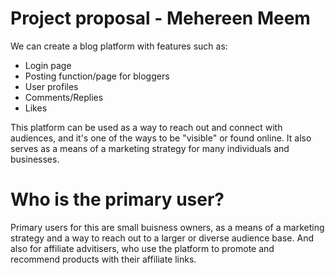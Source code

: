 # Project proposal - Mehereen Meem 

We can create a blog platform with features such as:

 * Login page
 * Posting function/page for bloggers
 * User profiles 
 * Comments/Replies 
 * Likes

This platform can be used as a way to reach out and connect with audiences, and it's one of the ways to be "visible" or found online. It also serves as a means of  a marketing strategy for many individuals and businesses.

# Who is the primary user?

Primary users for this are small buisness owners, as a means of a marketing strategy and a way to reach out to a larger or diverse audience base.  And also for affiliate advitisers, who use the platform to promote and recommend products with their affiliate links.

